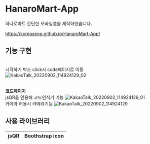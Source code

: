 # HanaroMart-App

하나로마트 간단한 모바일앱을 제작하였습니다.

https://koreaseop.github.io/HanaroMart-App/


## 기능 구현
<br>시작하기 박스 click시 code페이지로 이동
 ![KakaoTalk_20220902_114924129_02](https://user-images.githubusercontent.com/105402314/188050273-51318f15-2721-4b3f-b4fd-e1562ca902ad.jpg)

<br>**코드페이지**
  <br>jsQR을 인용해 코드인식기 기능
  ![KakaoTalk_20220902_114924129_01](https://user-images.githubusercontent.com/105402314/188050309-9ccc5c52-22fd-498e-9624-621513a36e4b.jpg)
  <br>카메라 허용시 카메라기능
  ![KakaoTalk_20220902_114924129](https://user-images.githubusercontent.com/105402314/188050332-d46b013e-6eeb-48c2-8e18-a07d9aa72dee.jpg)


## 사용 라이브러리
|jsQR|Boothstrap icon|
|---|---|

